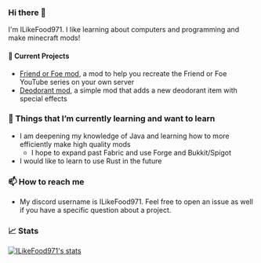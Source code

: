 ### Hi there 👋

I'm ILikeFood971. I like learning about computers and programming and make minecraft mods!

#### 🔭 Current Projects
- [Friend or Foe mod](https://github.com/ILikeFood971/ForF), a mod to help you recreate the Friend or Foe YouTube series on your own server
- [Deodorant mod](https://github.com/ILikeFood971/Deodorant-Mod), a simple mod that adds a new deodorant item with special effects
### 🌱 Things that I’m currently learning and want to learn
- I am deepening my knowledge of Java and learning how to more efficiently make high quality mods
  - I hope to expand past Fabric and use Forge and Bukkit/Spigot
- I would like to learn to use Rust in the future
### 📫 How to reach me
- My discord username is ILikeFood971. Feel free to open an issue as well if you have a specific question about a project.
### 📈 Stats
[![ILikeFood971's stats](https://github-readme-activity-graph.vercel.app/graph?username=ILikeFood971&bg_color=000000&color=18c324&line=ffffff&point=1033c1&area=true&hide_border=true)](https://github.com/ashutosh00710/github-readme-activity-graph)
